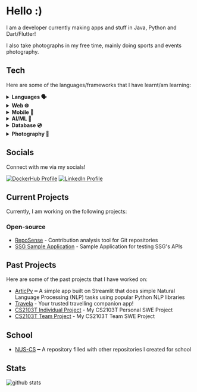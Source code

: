 # Hello :)

I am a developer currently making apps and stuff in Java, Python and Dart/Flutter!

I also take photographs in my free time, mainly doing sports and events photography.

## Tech

Here are some of the languages/frameworks that I have learnt/am learning:

<details>
<summary><strong>Languages 🗣️</strong></summary>

<br/>

![Python](https://img.shields.io/badge/-Python-3776AB?logo=python&logoColor=white&style=for-the-badge)
![Java](https://img.shields.io/badge/java-%23ED8B00.svg?style=for-the-badge&logo=openjdk&logoColor=white)

</details>

<details>
<summary><strong>Web 🌐</strong></summary>

<br/>

![HTML5](https://img.shields.io/badge/html5-%23E34F26.svg?style=for-the-badge&logo=html5&logoColor=white)
![CSS3](https://img.shields.io/badge/css3-%231572B6.svg?style=for-the-badge&logo=css3&logoColor=white)
![JavaScript](https://img.shields.io/badge/javascript-%23323330.svg?style=for-the-badge&logo=javascript&logoColor=%23F7DF1E)

</details>

<details>
<summary><strong>Mobile 📱</strong></summary>

<br/>

![Flutter](https://img.shields.io/badge/Flutter-%2302569B.svg?style=for-the-badge&logo=Flutter&logoColor=white)
![Dart](https://img.shields.io/badge/dart-%230175C2.svg?style=for-the-badge&logo=dart&logoColor=white)
![Firebase](https://img.shields.io/badge/Firebase-039BE5?style=for-the-badge&logo=Firebase&logoColor=white)

</details>

<details>
<summary><strong>AI/ML 🤖</strong></summary>

<br/>

![scikit-learn](https://img.shields.io/badge/scikit--learn-%23F7931E.svg?style=for-the-badge&logo=scikit-learn&logoColor=white)
![Keras](https://img.shields.io/badge/Keras-%23D00000.svg?style=for-the-badge&logo=Keras&logoColor=white)
![TensorFlow](https://img.shields.io/badge/TensorFlow-%23FF6F00.svg?style=for-the-badge&logo=TensorFlow&logoColor=white)
![Matplotlib](https://img.shields.io/badge/Matplotlib-%23ffffff.svg?style=for-the-badge&logo=Matplotlib&logoColor=black)
![NumPy](https://img.shields.io/badge/numpy-%23013243.svg?style=for-the-badge&logo=numpy&logoColor=white)
![Pandas](https://img.shields.io/badge/pandas-%23150458.svg?style=for-the-badge&logo=pandas&logoColor=white)

</details>

<details>
<summary><strong>Database 💿</strong></summary>

<br/>

![SQL](https://img.shields.io/badge/sql-%2300f.svg?style=for-the-badge)

</details>

<details>
<summary><strong>Photography 📸</strong></summary>

<br/>

![Adobe Lightroom Classic](https://img.shields.io/badge/Adobe%20Lightroom%20Classic-31A8FF.svg?style=for-the-badge&logo=Adobe%20Lightroom%20Classic&logoColor=white)

</details>

## Socials

Connect with me via my socials!

[![DockerHub Profile](https://img.shields.io/badge/Docker-asdfghjklxd-blue)](https://hub.docker.com/u/asdfghjklxd)
[![LinkedIn Profile](https://img.shields.io/badge/LinkedIn-George-lightgrey)](https://www.linkedin.com/in/george-t-a819aa185/)

## Current Projects

Currently, I am working on the following projects:

### Open-source

- [RepoSense](https://github.com/reposense/RepoSense) - Contribution analysis tool for Git repositories
- [SSG Sample Application](https://github.com/ssg-wsg/Sample-Codes) - Sample Application for testing SSG's APIs

## Past Projects

Here are some of the past projects that I have worked on:

- [ArticPy](https://github.com/georgetayqy/ArticPy) ━ A simple app built on Streamlit that does simple Natural Language Processing (NLP) tasks using popular Python NLP libraries
- [Travela](https://github.com/georgetayqy/travela) - Your trusted travelling companion app!
- [CS2103T Individual Project](https://github.com/georgetayqy/ip) - My CS2103T Personal SWE Project
- [CS2103T Team Project](https://github.com/AY2324S1-CS2103T-T17-1/tp) - My CS2103T Team SWE Project

## School

- [NUS-CS](https://github.com/georgetayqy/nus-cs) ━ A repository filled with other repositories I created for school

## Stats

![github stats](https://github-readme-stats.vercel.app/api?username=georgetayqy&show_icons=true)
